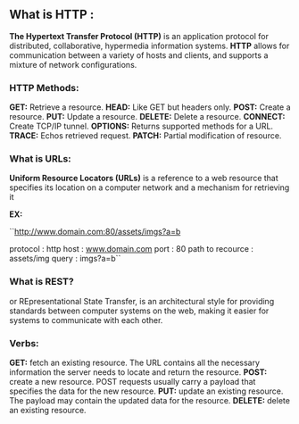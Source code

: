 ## What is HTTP :
**The Hypertext Transfer Protocol (HTTP)** is an application protocol for distributed, collaborative, hypermedia information systems.
**HTTP** allows for communication between a variety of hosts and clients, and supports a mixture of network configurations.

### HTTP Methods:
**GET:** Retrieve a resource.
**HEAD:** Like GET but headers only.
**POST:** Create a resource.
**PUT:** Update a resource.
**DELETE:** Delete a resource.
**CONNECT:** Create TCP/IP tunnel.
**OPTIONS:** Returns supported methods for a URL.
**TRACE:** Echos retrieved request.
**PATCH:** Partial modification of resource.

### What is URLs:
**Uniform Resource Locators (URLs)** is a reference to a web resource that specifies its location on a computer network and a mechanism for retrieving it

**EX:**

``http://www.domain.com:80/assets/imgs?a=b

protocol : http
host : www.domain.com
port : 80
path to recource : assets/img
query : imgs?a=b``

### What is REST? 
or REpresentational State Transfer, is an architectural style for providing standards between computer systems on the web, making it easier for systems to communicate with each other.

### Verbs: 
**GET:** fetch an existing resource. The URL contains all the necessary information the server needs to locate and return the resource.
**POST:** create a new resource. POST requests usually carry a payload that specifies the data for the new resource.
**PUT:** update an existing resource. The payload may contain the updated data for the resource.
**DELETE:** delete an existing resource.

